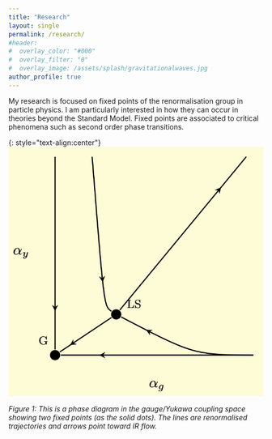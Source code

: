 ```yaml
---
title: "Research"
layout: single
permalink: /research/
#header:
#  overlay_color: "#000"
#  overlay_filter: "0"
#  overlay_image: /assets/splash/gravitationalwaves.jpg
author_profile: true
---
```

My research is focused on fixed points of the renormalisation group in particle physics. I am particularly interested in how they can occur in theories beyond the Standard Model. Fixed points are associated to critical phenomena such as second order phase transitions. 

{: style="text-align:center"}
![Image](/assets/images/phase-diagram-1.jpg)
<figcaption><em>Figure 1: This is a phase diagram in the gauge/Yukawa coupling space showing two fixed points (as the solid dots). The lines are renormalised trajectories and arrows point toward IR flow.</em></figcaption>